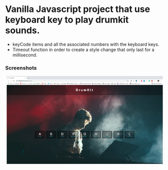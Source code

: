 # Vanilla Javascript project that use keyboard key to play drumkit sounds. 

* keyCode items and all the associated numbers with the keyboard keys. 
* Timeout function in order to create a style change that only last for a millisecond. 

### Screenshots
![](./images/drumkit-example.png "drumkit-example-page")